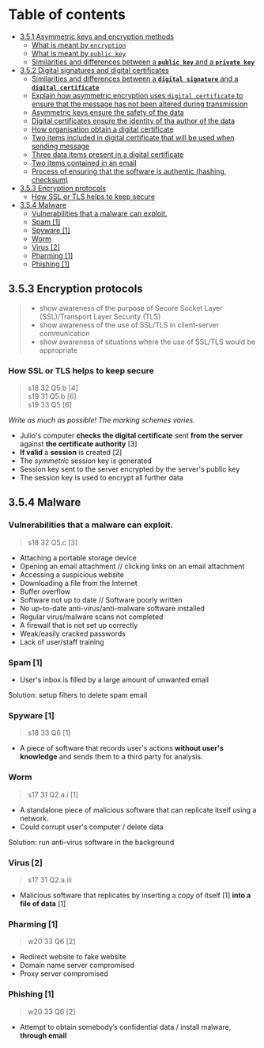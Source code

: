 # Table of contents

- [3.5.1 Asymmetric keys and encryption methods](#351-asymmetric-keys-and-encryption-methods)
  - [What is meant by `encryption`](#what-is-meant-by-encryption)
  - [What is meant by `public key`](#what-is-meant-by-public-key)
  - [Similarities and differences between a **`public key`** and a **`private key`**](#similarities-and-differences-between-a-public-key-and-a-private-key)
- [3.5.2 Digital signatures and digital certificates](#352-digital-signatures-and-digital-certificates)
  - [Similarities and differences between a **`digital signature`** and a **`digital certificate`**](#similarities-and-differences-between-a-digital-signature-and-a-digital-certificate)
  - [Explain how asymmetric encryption uses `digital certificate` to ensure that the message has not been altered during transmission](#explain-how-asymmetric-encryption-uses-digital-certificate-to-ensure-that-the-message-has-not-been-altered-during-transmission)
  - [Asymmetric keys ensure the safety of the data](#asymmetric-keys-ensure-the-safety-of-the-data)
  - [Digital certificates ensure the identity of tha author of the data](#digital-certificates-ensure-the-identity-of-tha-author-of-the-data)
  - [How organisation obtain a digital certificate](#how-organisation-obtain-a-digital-certificate)
  - [Two items included in digital certificate that will be used when sending message](#two-items-included-in-digital-certificate-that-will-be-used-when-sending-message)
  - [Three data items present in a digital certificate](#three-data-items-present-in-a-digital-certificate)
  - [Two items contained in an email](#two-items-contained-in-an-email)
  - [Process of ensuring that the software is authentic (hashing, checksum)](#process-of-ensuring-that-the-software-is-authentic-hashing-checksum)
- [3.5.3 Encryption protocols](#353-encryption-protocols)
  - [How SSL or TLS helps to keep secure](#how-ssl-or-tls-helps-to-keep-secure)
- [3.5.4 Malware](#354-malware)
  - [Vulnerabilities that a malware can exploit.](#vulnerabilities-that-a-malware-can-exploit)
  - [Spam \[1\]](#spam-1)
  - [Spyware \[1\]](#spyware-1)
  - [Worm](#worm)
  - [Virus \[2\]](#virus-2)
  - [Pharming \[1\]](#pharming-1)
  - [Phishing \[1\]](#phishing-1)



3.5.3 Encryption protocols
--------------------------
> - show awareness of the purpose of Secure Socket Layer (SSL)/Transport Layer Security (TLS)
> - show awareness of the use of SSL/TLS in client-server communication
> - show awareness of situations where the use of SSL/TLS would be appropriate

### How SSL or TLS helps to keep secure
> s18 32 Q5.b \[4\]  
> s19 31 Q5.b \[6\]  
> s19 33 Q5   \[6\]

*Write as much as possible! The marking schemes varies.*

- Julio's computer **checks the digital certificate** sent **from the server** against **the certificate authority** \[3\]
- **If valid** a **session** is created \[2\]
- The *symmetric* session key is generated
- Session key sent to the server encrypted by the server's public key
- The session key is used to encrypt all further data

3.5.4 Malware
-------------

### Vulnerabilities that a malware can exploit.
> s18 32 Q5.c \[3\]

- Attaching a portable storage device
- Opening an email attachment // clicking links on an email attachment
- Accessing a suspicious website
- Downloading a file from the Internet
- Buffer overflow
- Software not up to date // Software poorly written
- No up-to-date anti-virus/anti-malware software installed
- Regular virus/malware scans not completed
- A firewall that is not set up correctly
- Weak/easily cracked passwords
- Lack of user/staff training

### Spam \[1\]
- User's inbox is filled by a large amount of unwanted email

Solution: setup filters to delete spam email

### Spyware \[1\]
> s18 33 Q6 \[1\]

- A piece of software that records user's actions **without user's knowledge** and sends them to a third party for analysis.

### Worm
> s17 31 Q2.a.i \[1\]

- A standalone piece of malicious software that can replicate itself using a network.
- Could corrupt user's computer / delete data

Solution: run anti-virus software in the background

### Virus \[2\]
> s17 31 Q2.a.iii

- Malicious software that replicates by inserting a copy of itself \[1\] **into a file of data** \[1\]

### Pharming \[1\]
> w20 33 Q6 \[2\]

- Redirect website to fake website
- Domain name server compromised
- Proxy server compromised

### Phishing \[1\]
> w20 33 Q6 \[2\]

- Attempt to obtain somebody’s confidential data / install malware, **through email**